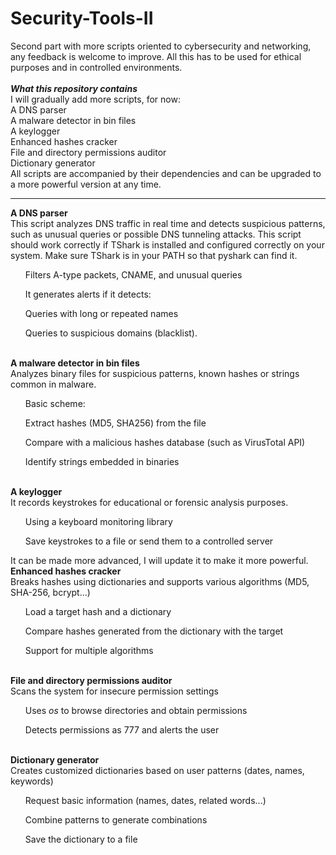 # Security-Tools-II
Second part with more scripts oriented to cybersecurity and networking, any feedback is welcome to improve. All this has to be used for ethical purposes and in controlled environments.
<br><br><em><b>What this repository contains</b></em>
<br>
I will gradually add more scripts, for now:
<br>A DNS parser
<br>A malware detector in bin files
<br>A keylogger
<br>Enhanced hashes cracker
<br>File and directory permissions auditor
<br>Dictionary generator
<br>All scripts are accompanied by their dependencies and can be upgraded to a more powerful version at any time.


---------------------------------------
<b>A DNS parser</b>
<br>This script analyzes DNS traffic in real time and detects suspicious patterns, such as unusual queries or possible DNS tunneling attacks. This script should work correctly if TShark is installed and configured correctly on your system. Make sure TShark is in your PATH so that pyshark can find it.
  <ol>Filters A-type packets, CNAME, and unusual queries</ol>
  <ol>It generates alerts if it detects:</ol> <ol>Queries with long or repeated names</ol><ol>Queries to suspicious domains (blacklist).</ol>
<br>
<b>A malware detector in bin files</b>
<br>Analyzes binary files for suspicious patterns, known hashes or strings common in malware.
<ol>Basic scheme:</ol>
  <ol>Extract hashes (MD5, SHA256) from the file</ol>
  <ol>Compare with a malicious hashes database (such as VirusTotal API)</ol>
  <ol>Identify strings embedded in binaries</ol>
<br>
<b>A keylogger</b>
<br>It records keystrokes for educational or forensic analysis purposes.
  <ol>Using a keyboard monitoring library</ol>
  <ol>Save keystrokes to a file or send them to a controlled server</ol>
It can be made more advanced, I will update it to make it more powerful.
<br>
<b>Enhanced hashes cracker</b>
<br>Breaks hashes using dictionaries and supports various algorithms (MD5, SHA-256, bcrypt...)
  <ol>Load a target hash and a dictionary</ol>
  <ol>Compare hashes generated from the dictionary with the target</ol>
  <ol>Support for multiple algorithms</ol>
<br>
<b>File and directory permissions auditor</b>
<br>Scans the system for insecure permission settings
  <ol>Uses <em>os</em> to browse directories and obtain permissions</ol>
  <ol>Detects permissions as 777 and alerts the user</ol>
<br>
<b>Dictionary generator</b>
<br>Creates customized dictionaries based on user patterns (dates, names, keywords)
  <ol>Request basic information (names, dates, related words...)</ol>
  <ol>Combine patterns to generate combinations</ol>
  <ol>Save the dictionary to a file</ol>
